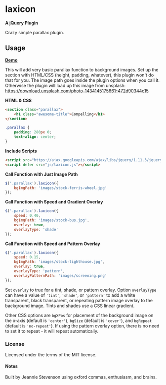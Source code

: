 # laxicon

**A jQuery Plugin**

Crazy simple parallax plugin.

## Usage

**[Demo](http://jsdesign.me/projects/laxicon/)**

This will add very basic parallax function to background images. Set up the section with HTML/CSS (height, padding, whatever), this plugin won't do that for you. The image path goes inside the plugin options when you call it. Otherwise the plugin will load up this image from unsplash: https://download.unsplash.com/photo-1434145175661-472d90344c15

**HTML & CSS**

````html
<section class="parallax">
    <h1 class="awesome-title">Compelling</h1>
</section>
````
````css
.parallax {
    padding: 280px 0;
    text-align: center;
}
````

**Include Scripts**

````html
<script src="https://ajax.googleapis.com/ajax/libs/jquery/1.11.3/jquery.min.js"></script>
<script defer src="js/laxicon.js"></script>
````

**Call Function with Just Image Path**

````javascript
$('.parallax').laxicon({
    bgImgPath: 'images/stock-ferris-wheel.jpg'
});
````

**Call Function with Speed and Gradient Overlay**

````javascript
$('.parallax').laxicon({
    speed: 0.40,
    bgImgPath: 'images/stock-bus.jpg',
    overlay: true,
    overlayType: 'shade'
});
````


**Call Function with Speed and Pattern Overlay**

````javascript
$('.parallax').laxicon({
    speed: 0.15,
    bgImgPath: 'images/stock-lighthouse.jpg',
    overlay: true,
    overlayType: 'pattern',
    overlayPatternPath: 'images/screening.png'
});
````

Set `overlay` to true for a tint, shade, or pattern overlay. Option `overlayType` can have a value of `'tint'`,  `'shade'`, or `'pattern'` to add a white transparent, black transparent, or repeating pattern image overlay to the background image. Tints and shades use a CSS linear gradient.

Other CSS options are `bgXPos` for placement of the background image on the x-axis (default is `'center'`), `bgSize` (default is `'cover'`), and `bgRepeat` (default is `'no-repeat'`). If using the pattern overlay option, there is no need to set it to repeat - it will repeat automatically.

### License
Licensed under the terms of the MIT license.

#### Notes

Built by Jeannie Stevenson using oxford commas, enthusiasm, and brains.


















